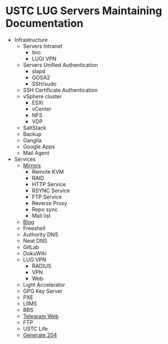 # USTC LUG Servers Maintaining Documentation



* Infrastructure
  * Servers Intranet
    * tinc
    * LUGI VPN
  * Servers Unified Authentication
    * slapd
    * GOSA2
    * SSH/sudo
  * SSH Certificate Authentication
  * vSphere cluster
    * ESXi
    * vCenter
    * NFS
    * VDP
  * SaltStack
  * Backup
  * Ganglia
  * Google Apps
  * Mail Agent
* Services
  * [Mirrors](mirrors/README.md)
    * Remote KVM
    * RAID
    * HTTP Service
    * RSYNC Service
    * FTP Service
    * Reverse Proxy
    * Repo sync
    * Mail list
  * [Blog](https://git.ustclug.org/ustc-blog/ustc-blog/wikis/home)
  * Freeshell
  * Authority DNS
  * Neat DNS
  * GitLab
  * DokuWiki
  * LUG VPN
    * RADIUS
    * VPN
    * Web
  * Light Accelerator
  * GPG Key Server
  * PXE
  * LIIMS
  * BBS
  * [Telegram Web](telegram-web/README.md)
  * FTP
  * USTC Life
  * [Generate 204](generate-204/README.md)

